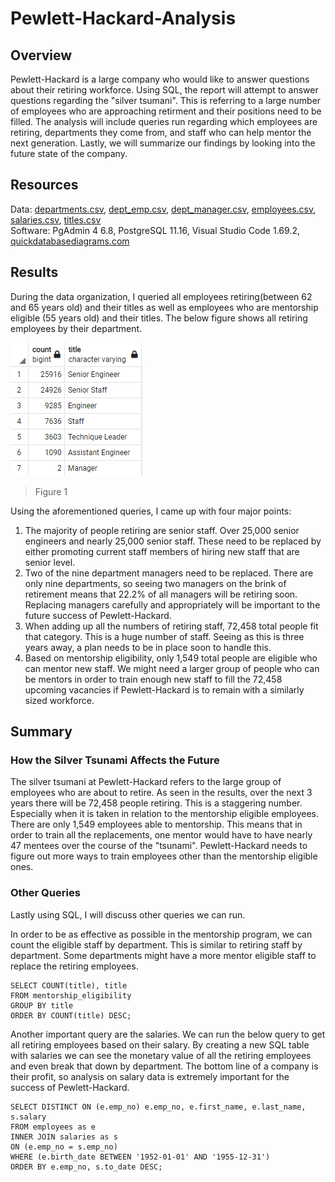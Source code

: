 # Pewlett-Hackard-Analysis
## Overview
Pewlett-Hackard is a large company who would like to answer questions about their retiring workforce. Using SQL, the report will attempt to answer questions regarding the "silver tsumani". This is referring to a large number of employees who are approaching retirment and their positions need to be filled. The analysis will include queries run regarding which employees are retiring, departments they come from, and staff who can help mentor the next generation. Lastly, we will summarize our findings by looking into the future state of the company.

## Resources
Data: [departments.csv](Data/departments.csv), [dept_emp.csv](Data/dept_emp.csv), 
[dept_manager.csv](Data/dept_manager.csv), [employees.csv](Data/employees.csv),
[salaries.csv](Data/salaries.csv), [titles.csv](Data/titles.csv)  
Software: PgAdmin 4 6.8, PostgreSQL 11.16, Visual Studio Code 1.69.2, [quickdatabasediagrams.com](https://www.quickdatabasediagrams.com)

## Results
During the data organization, I queried all employees retiring(between 62 and 65 years old) and their titles as well as employees who are mentorship eligible (55 years old) and their titles. The below figure shows all retiring employees by their department.

![](Data/retiring_titles.PNG)
> Figure 1

Using the aforementioned queries, I came up with four major points:

1. The majority of people retiring are senior staff. Over 25,000 senior engineers and nearly 25,000 senior staff. These need to be replaced by either promoting current staff members of hiring new staff that are senior level.
2. Two of the nine department managers need to be replaced. There are only nine departments, so seeing two managers on the brink of retirement means that 22.2% of all managers will be retiring soon. Replacing managers carefully and appropriately will be important to the future success of Pewlett-Hackard.
3. When adding up all the numbers of retiring staff, 72,458 total people fit that category. This is a huge number of staff. Seeing as this is three years away, a plan needs to be in place soon to handle this. 
4. Based on mentorship eligibility, only 1,549 total people are eligible who can mentor new staff. We might need a larger group of people who can be mentors in order to train enough new staff to fill the 72,458 upcoming vacancies if Pewlett-Hackard is to remain with a similarly sized workforce.


## Summary
### How the Silver Tsunami Affects the Future
The silver tsumani at Pewlett-Hackard refers to the large group of employees who are about to retire. As seen in the results, over the next 3 years there will be 72,458 people retiring. This is a staggering number. Especially when it is taken in relation to the mentorship eligible employees. There are only 1,549 employees able to mentorship. This means that in order to train all the replacements, one mentor would have to have nearly 47 mentees over the course of the "tsunami". Pewlett-Hackard needs to figure out more ways to train employees other than the mentorship eligible ones.

### Other Queries
Lastly using SQL, I will discuss other queries we can run. 

In order to be as effective as possible in the mentorship program, we can count the eligible staff by department. This is similar to retiring staff by department. Some departments might have a more mentor eligible staff to replace the retiring employees.
```
SELECT COUNT(title), title
FROM mentorship_eligibility
GROUP BY title
ORDER BY COUNT(title) DESC;
```

Another important query are the salaries. We can run the below query to get all retiring employees based on their salary. By creating a new SQL table with salaries we can see the monetary value of all the retiring employees and even break that down by department. The bottom line of a company is their profit, so analysis on salary data is extremely important for the success of Pewlett-Hackard.
```
SELECT DISTINCT ON (e.emp_no) e.emp_no, e.first_name, e.last_name, s.salary
FROM employees as e
INNER JOIN salaries as s
ON (e.emp_no = s.emp_no)
WHERE (e.birth_date BETWEEN '1952-01-01' AND '1955-12-31')
ORDER BY e.emp_no, s.to_date DESC;
```